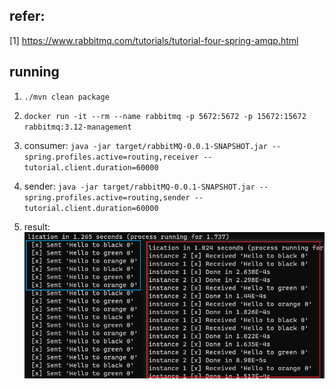 ## refer:
[1] https://www.rabbitmq.com/tutorials/tutorial-four-spring-amqp.html

## running

1. `./mvn clean package`
2. `docker run -it --rm --name rabbitmq -p 5672:5672 -p 15672:15672 rabbitmq:3.12-management`
3. consumer: `java -jar target/rabbitMQ-0.0.1-SNAPSHOT.jar --spring.profiles.active=routing,receiver --tutorial.client.duration=60000`


4. sender: `java -jar target/rabbitMQ-0.0.1-SNAPSHOT.jar --spring.profiles.active=routing,sender --tutorial.client.duration=60000`

5. result:
![](./doc/routing.png)